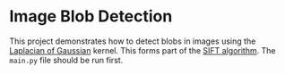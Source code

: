 # Image Blob Detection

This project demonstrates how to detect blobs in images using the [Laplacian of Gaussian](http://fourier.eng.hmc.edu/e161/lectures/gradient/node8.html) kernel.  This forms part of the [SIFT algorithm](https://www.cs.ubc.ca/~lowe/papers/ijcv04.pdf). The `main.py` file should be run first.